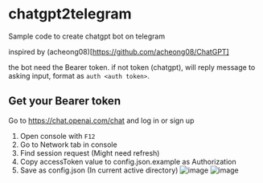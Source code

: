 # chatgpt2telegram
Sample code to create chatgpt bot on telegram

inspired by (acheong08)[https://github.com/acheong08/ChatGPT]

the bot need the Bearer token.
if not token (chatgpt), will reply message to asking input, format as `auth <auth token>`.

## Get your Bearer token
Go to https://chat.openai.com/chat and log in or sign up
1. Open console with `F12`
2. Go to Network tab in console
3. Find session request (Might need refresh)
4. Copy accessToken value to config.json.example as Authorization
5. Save as config.json (In current active directory)
![image](https://user-images.githubusercontent.com/36258159/205446680-b3f40499-9757-428b-9e2f-23e89ca99461.png)
![image](https://user-images.githubusercontent.com/36258159/205446730-793f8187-316c-4ae8-962c-0f4c1ee00bd1.png)

